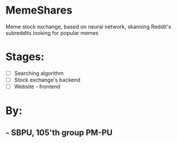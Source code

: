 # MemeShares

Meme stock exchange, based on neural network, skanning Reddit's subreddits looking for popular memes

# Stages:
- [ ] Searching algorithm
- [ ] Stock exchange's backend
- [ ] Website - frontend

# By: 
## - SBPU, 105'th group PM-PU


